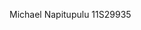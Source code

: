Michael Napitupulu
11S29935

<!---
MicIfhonce/MicIfhonce is a ✨ special ✨ repository because its `README.md` (this file) appears on your GitHub profile.
You can click the Preview link to take a look at your changes.
--->

